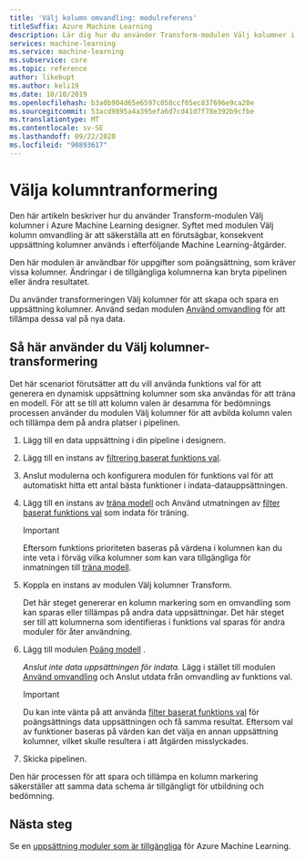 ```yaml
---
title: 'Välj kolumn omvandling: modulreferens'
titleSuffix: Azure Machine Learning
description: Lär dig hur du använder Transform-modulen Välj kolumner i Azure Machine Learning för att skapa en omvandling som väljer samma del av kolumner som i den aktuella data uppsättningen.
services: machine-learning
ms.service: machine-learning
ms.subservice: core
ms.topic: reference
author: likebupt
ms.author: keli19
ms.date: 10/10/2019
ms.openlocfilehash: b3a0b904d65e6597c058ccf05ec837696e9ca20e
ms.sourcegitcommit: 53acd9895a4a395efa6d7cd41d7f78e392b9cfbe
ms.translationtype: MT
ms.contentlocale: sv-SE
ms.lasthandoff: 09/22/2020
ms.locfileid: "90893617"
---
```

# <a name="select-columns-transform"></a>Välja kolumntranformering

Den här artikeln beskriver hur du använder Transform-modulen Välj kolumner i Azure Machine Learning designer. Syftet med modulen Välj kolumn omvandling är att säkerställa att en förutsägbar, konsekvent uppsättning kolumner används i efterföljande Machine Learning-åtgärder.

Den här modulen är användbar för uppgifter som poängsättning, som kräver vissa kolumner. Ändringar i de tillgängliga kolumnerna kan bryta pipelinen eller ändra resultatet.

Du använder transformeringen Välj kolumner för att skapa och spara en uppsättning kolumner. Använd sedan modulen [Använd omvandling](apply-transformation.md) för att tillämpa dessa val på nya data.

## <a name="how-to-use-select-columns-transform"></a>Så här använder du Välj kolumner-transformering

Det här scenariot förutsätter att du vill använda funktions val för att generera en dynamisk uppsättning kolumner som ska användas för att träna en modell. För att se till att kolumn valen är desamma för bedömnings processen använder du modulen Välj kolumner för att avbilda kolumn valen och tillämpa dem på andra platser i pipelinen.

1. Lägg till en data uppsättning i din pipeline i designern.

2. Lägg till en instans av [filtrering baserat funktions val](filter-based-feature-selection.md).

3. Anslut modulerna och konfigurera modulen för funktions val för att automatiskt hitta ett antal bästa funktioner i indata-datauppsättningen.

4. Lägg till en instans av [träna modell](train-model.md) och Använd utmatningen av [filter baserat funktions val](filter-based-feature-selection.md) som indata för träning.

    > [!IMPORTANT]
    > Eftersom funktions prioriteten baseras på värdena i kolumnen kan du inte veta i förväg vilka kolumner som kan vara tillgängliga för inmatningen till [träna modell](train-model.md).  
5. Koppla en instans av modulen Välj kolumner Transform. 

    Det här steget genererar en kolumn markering som en omvandling som kan sparas eller tillämpas på andra data uppsättningar. Det här steget ser till att kolumnerna som identifieras i funktions val sparas för andra moduler för åter användning.

6. Lägg till modulen [Poäng modell](score-model.md) . 

   *Anslut inte data uppsättningen för indata.* Lägg i stället till modulen [Använd omvandling](apply-transformation.md) och Anslut utdata från omvandling av funktions val.

   > [!IMPORTANT]
   > Du kan inte vänta på att använda [filter baserat funktions val](filter-based-feature-selection.md) för poängsättnings data uppsättningen och få samma resultat. Eftersom val av funktioner baseras på värden kan det välja en annan uppsättning kolumner, vilket skulle resultera i att åtgärden misslyckades.
7. Skicka pipelinen.

Den här processen för att spara och tillämpa en kolumn markering säkerställer att samma data schema är tillgängligt för utbildning och bedömning.


## <a name="next-steps"></a>Nästa steg

Se en [uppsättning moduler som är tillgängliga](module-reference.md) för Azure Machine Learning. 
